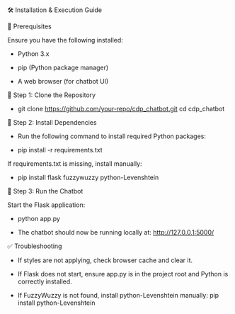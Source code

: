 🛠️ Installation & Execution Guide

📖 Prerequisites

Ensure you have the following installed:

* Python 3.x

* pip (Python package manager)

* A web browser (for chatbot UI)

🔧 Step 1: Clone the Repository

* git clone https://github.com/your-repo/cdp_chatbot.git
cd cdp_chatbot

🏃️ Step 2: Install Dependencies

* Run the following command to install required Python packages:

* pip install -r requirements.txt

If requirements.txt is missing, install manually:

* pip install flask fuzzywuzzy python-Levenshtein

🔄 Step 3: Run the Chatbot

Start the Flask application:

* python app.py

* The chatbot should now be running locally at: http://127.0.0.1:5000/

✅ Troubleshooting

* If styles are not applying, check browser cache and clear it.

* If Flask does not start, ensure app.py is in the project root and Python is correctly installed.

* If FuzzyWuzzy is not found, install python-Levenshtein manually: pip install python-Levenshtein

